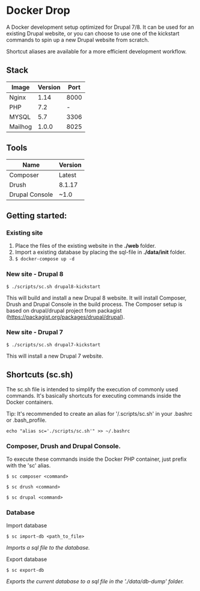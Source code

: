# Docker Drop

A Docker development setup optimized for Drupal 7/8. It can be used for an existing Drupal website, or you can choose to use one of the kickstart commands to spin up a new Drupal website from scratch.

Shortcut aliases are available for a more efficient development workflow.

## Stack
|Image|Version|Port|
|---|---|---|
|Nginx|1.14|8000|
|PHP|7.2|-|
|MYSQL|5.7|3306|
|Mailhog|1.0.0|8025|

## Tools
|Name|Version|
|---|---|
|Composer|Latest|
|Drush|8.1.17|
|Drupal Console|~1.0|

## Getting started:

### Existing site
1. Place the files of the existing website in the **./web** folder.
2. Import a existing database by placing the sql-file in **./data/init** folder.
3. `$ docker-compose up -d`

### New site - Drupal 8
```
$ ./scripts/sc.sh drupal8-kickstart
```
This will build and install a new Drupal 8 website. It will install Composer, Drush and Drupal Console in the build process. The Composer setup is based on drupal/drupal project from packagist (https://packagist.org/packages/drupal/drupal).

### New site - Drupal 7
```
$ ./scripts/sc.sh drupal7-kickstart
```
This will install a new Drupal 7 website.

## Shortcuts (sc.sh)
The sc.sh file is intended to simplify the execution of commonly used commands. It's basically shortcuts for executing commands inside the Docker containers.

Tip: It's recommended to create an alias for '/.scripts/sc.sh' in your .bashrc or .bash_profile.

```
echo "alias sc='./scripts/sc.sh'" >> ~/.bashrc
```

### Composer, Drush and Drupal Console.
To execute these commands inside the Docker PHP container, just prefix with the 'sc' alias.

```
$ sc composer <command>
```
```
$ sc drush <command>
```
```
$ sc drupal <command>
```

### Database
Import database
```
$ sc import-db <path_to_file>
```
*Imports a sql file to the database.*

Export database
```
$ sc export-db
```
*Exports the current database to a sql file in the './data/db-dump' folder.*
